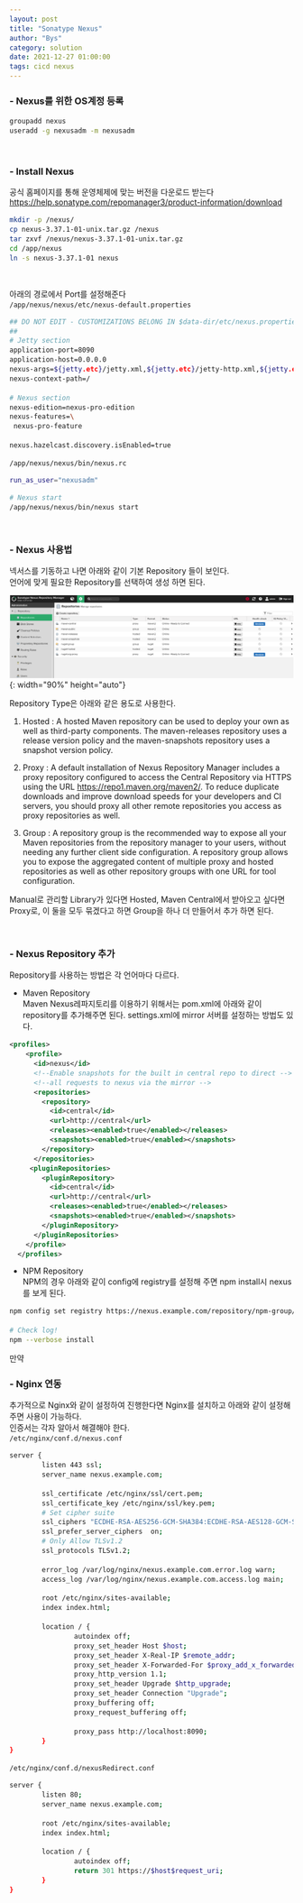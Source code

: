 ```yaml
---
layout: post
title: "Sonatype Nexus"
author: "Bys"
category: solution
date: 2021-12-27 01:00:00
tags: cicd nexus
---
```


### - Nexus를 위한 OS계정 등록
```bash
groupadd nexus
useradd -g nexusadm -m nexusadm
```   
<br>

### - Install Nexus  
공식 홈페이지를 통해 운영체제에 맞는 버전을 다운로드 받는다  
https://help.sonatype.com/repomanager3/product-information/download  

```bash
mkdir -p /nexus/
cp nexus-3.37.1-01-unix.tar.gz /nexus
tar zxvf /nexus/nexus-3.37.1-01-unix.tar.gz
cd /app/nexus
ln -s nexus-3.37.1-01 nexus
```

<br>

아래의 경로에서 Port를 설정해준다  
`/app/nexus/nexus/etc/nexus-default.properties`
```bash
## DO NOT EDIT - CUSTOMIZATIONS BELONG IN $data-dir/etc/nexus.properties
##
# Jetty section
application-port=8090
application-host=0.0.0.0
nexus-args=${jetty.etc}/jetty.xml,${jetty.etc}/jetty-http.xml,${jetty.etc}/jetty-requestlog.xml
nexus-context-path=/

# Nexus section
nexus-edition=nexus-pro-edition
nexus-features=\
 nexus-pro-feature

nexus.hazelcast.discovery.isEnabled=true
```

`/app/nexus/nexus/bin/nexus.rc`
```bash
run_as_user="nexusadm"
```

```bash
# Nexus start
/app/nexus/nexus/bin/nexus start
```

<br>

### - Nexus 사용법  

넥서스를 기동하고 나면 아래와 같이 기본 Repository 들이 보인다.  
언어에 맞게 필요한 Repository를 선택하여 생성 하면 된다.  

![nexus1](/assets/it/solution/nexus/nexus1.png){: width="90%" height="auto"}  

Repository Type은 아래와 같은 용도로 사용한다.  
1. Hosted : A hosted Maven repository can be used to deploy your own as well as third-party components. The maven-releases repository uses a release version policy and the maven-snapshots repository uses a snapshot version policy.  

2. Proxy : A default installation of Nexus Repository Manager includes a proxy repository configured to access the Central Repository via HTTPS using the URL https://repo1.maven.org/maven2/. To reduce duplicate downloads and improve download speeds for your developers and CI servers, you should proxy all other remote repositories you access as proxy repositories as well.  

3. Group : A repository group is the recommended way to expose all your Maven repositories from the repository manager to your users, without needing any further client side configuration. A repository group allows you to expose the aggregated content of multiple proxy and hosted repositories as well as other repository groups with one URL for tool configuration.  

Manual로 관리할 Library가 있다면 Hosted, Maven Central에서 받아오고 싶다면 Proxy로, 이 둘을 모두 묶겠다고 하면 Group을 하나 더 만들어서 추가 하면 된다.  

<br>

### - Nexus Repository 추가  

Repository를 사용하는 방법은 각 언어마다 다르다. 

- Maven Repository  
Maven Nexus레파지토리를 이용하기 위해서는 pom.xml에 아래와 같이 repository를 추가해주면 된다. settings.xml에 mirror 서버를 설정하는 방법도 있다.  

```xml
<profiles>
    <profile>
      <id>nexus</id>
      <!--Enable snapshots for the built in central repo to direct -->
      <!--all requests to nexus via the mirror -->
      <repositories>
        <repository>
          <id>central</id>
          <url>http://central</url>
          <releases><enabled>true</enabled></releases>
          <snapshots><enabled>true</enabled></snapshots>
        </repository>
      </repositories>
     <pluginRepositories>
        <pluginRepository>
          <id>central</id>
          <url>http://central</url>
          <releases><enabled>true</enabled></releases>
          <snapshots><enabled>true</enabled></snapshots>
        </pluginRepository>
      </pluginRepositories>
    </profile>
  </profiles>
```

- NPM Repository  
NPM의 경우 아래와 같이 config에 registry를 설정해 주면 npm install시 nexus를 보게 된다.  

```bash
npm config set registry https://nexus.example.com/repository/npm-group/

# Check log! 
npm --verbose install 
```

만약 



### - Nginx 연동  
추가적으로 Nginx와 같이 설정하여 진행한다면 Nginx를 설치하고 아래와 같이 설정해주면 사용이 가능하다.  
인증서는 각자 알아서 해결해야 한다.  
`/etc/nginx/conf.d/nexus.conf`  
```bash
server {
        listen 443 ssl;
        server_name nexus.example.com;

        ssl_certificate /etc/nginx/ssl/cert.pem;
        ssl_certificate_key /etc/nginx/ssl/key.pem;
        # Set cipher suite
        ssl_ciphers "ECDHE-RSA-AES256-GCM-SHA384:ECDHE-RSA-AES128-GCM-SHA256:DHE-RSA-AES256-GCM-SHA384:DHE-RSA-AES128-GCM-SHA256:ECDHE-RSA-AES256-SHA384:ECDHE-RSA-AES128-SHA256:ECDHE-RSA-AES256-SHA:ECDHE-RSA-AES128-SHA:DHE-RSA-AES256-SHA256:DHE-RSA-AES128-SHA256:DHE-RSA-AES256-SHA:DHE-RSA-AES128-SHA:AES256-GCM-SHA384:AES128-GCM-SHA256:AES256-SHA256:AES128-SHA256:AES256-SHA:AES128-SHA";
        ssl_prefer_server_ciphers  on;
        # Only Allow TLSv1.2
        ssl_protocols TLSv1.2;

        error_log /var/log/nginx/nexus.example.com.error.log warn;
        access_log /var/log/nginx/nexus.example.com.access.log main;

        root /etc/nginx/sites-available;
        index index.html;

        location / {
                autoindex off;
                proxy_set_header Host $host;
                proxy_set_header X-Real-IP $remote_addr;
                proxy_set_header X-Forwarded-For $proxy_add_x_forwarded_for;
                proxy_http_version 1.1;
                proxy_set_header Upgrade $http_upgrade;
                proxy_set_header Connection "Upgrade";
                proxy_buffering off;
                proxy_request_buffering off;

                proxy_pass http://localhost:8090;
        }
}
```

`/etc/nginx/conf.d/nexusRedirect.conf`  
```bash
server {
        listen 80;
        server_name nexus.example.com;

        root /etc/nginx/sites-available;
        index index.html;

        location / {
                autoindex off;
                return 301 https://$host$request_uri;
        }
}
```